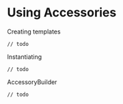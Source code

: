 # Using Accessories

Creating templates

`// todo`

Instantiating

`// todo`

AccessoryBuilder

`// todo`
